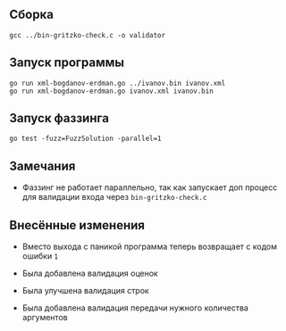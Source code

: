 ## Сборка

```
gcc ../bin-gritzko-check.c -o validator
```

## Запуск программы

```
go run xml-bogdanov-erdman.go ../ivanov.bin ivanov.xml
go run xml-bogdanov-erdman.go ivanov.xml ivanov.bin
```

## Запуск фаззинга

```
go test -fuzz=FuzzSolution -parallel=1
```

## Замечания

- Фаззинг не работает параллельно, так как запускает доп процесс для валидации входа через `bin-gritzko-check.c`

## Внесённые изменения

- Вместо выхода с паникой программа теперь возвращает с кодом ошибки `1`

- Была добавлена валидация оценок

- Была улучшена валидация строк

- Была добавлена валидация передачи нужного количества аргументов
